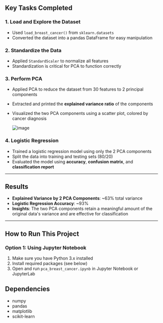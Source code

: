 
## Key Tasks Completed

### 1. Load and Explore the Dataset
- Used `load_breast_cancer()` from `sklearn.datasets`
- Converted the dataset into a pandas DataFrame for easy manipulation

### 2. Standardize the Data
- Applied `StandardScaler` to normalize all features
- Standardization is critical for PCA to function correctly

### 3. Perform PCA
- Applied PCA to reduce the dataset from 30 features to 2 principal components
- Extracted and printed the **explained variance ratio** of the components
- Visualized the two PCA components using a scatter plot, colored by cancer diagnosis

 
  ![image](https://github.com/user-attachments/assets/fb5c6c83-d541-4782-9b48-7dfef0ea9dc9) 

### 4. Logistic Regression
- Trained a logistic regression model using only the 2 PCA components
- Split the data into training and testing sets (80/20)
- Evaluated the model using **accuracy**, **confusion matrix**, and **classification report**

---

## Results

- **Explained Variance by 2 PCA Components**: ~63% total variance
- **Logistic Regression Accuracy**: ~93%
- **Insights**: The two PCA components retain a meaningful amount of the original data's variance and are effective for classification

---

## How to Run This Project

### Option 1: Using Jupyter Notebook
1. Make sure you have Python 3.x installed
2. Install required packages (see below)
3. Open and run `pca_breast_cancer.ipynb` in Jupyter Notebook or JupyterLab

## Dependencies
- numpy
- pandas
- matplotlib
- scikit-learn


